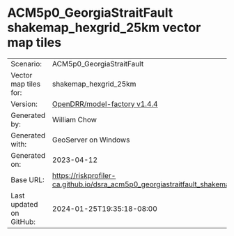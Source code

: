 # ACM5p0_GeorgiaStraitFault shakemap_hexgrid_25km vector map tiles

|    			|			|
| --------------------- | --------------------- |
| Scenario:		| ACM5p0_GeorgiaStraitFault		|
| Vector map tiles for:	| shakemap_hexgrid_25km		|
| Version:		| [OpenDRR/model-factory v1.4.4](https://github.com/OpenDRR/model-factory/releases/tag/v1.4.4)	|
| Generated by:		| William Chow	|
| Generated with:	| GeoServer on Windows	|
| Generated on:		| 2023-04-12	|
| Base URL:		| <https://riskprofiler-ca.github.io/dsra_acm5p0_georgiastraitfault_shakemap_hexgrid_25km/> |
| Last updated on GitHub: | 2024-01-25T19:35:18-08:00 |

